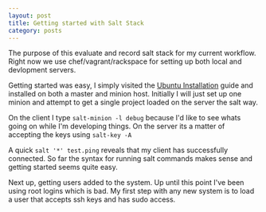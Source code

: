 ```yaml
---
layout: post
title: Getting started with Salt Stack
category: posts
---
```


The purpose of this evaluate and record salt stack for my current workflow. Right now we use chef/vagrant/rackspace for setting up both local and devlopment servers.

Getting started was easy, I simply visited the [Ubuntu Installation](http://docs.saltstack.com/topics/installation/ubuntu.html) guide and installed on both a master and minion host. Initially I will just set up one minion and attempt to get a single project loaded on the server the salt way.

On the client I type ```salt-minion -l debug``` because I'd like to see whats going on while I'm developing things. On the server its a matter of accepting the keys using ```salt-key -A```

A quick ```salt '*' test.ping``` reveals that my client has successfully connected. So far the syntax for running salt commands makes sense and getting started seems quite easy.

Next up, getting users added to the system. Up until this point I've been using root logins which is bad. My first step with any new system is to load a user that accepts ssh keys and has sudo access.
